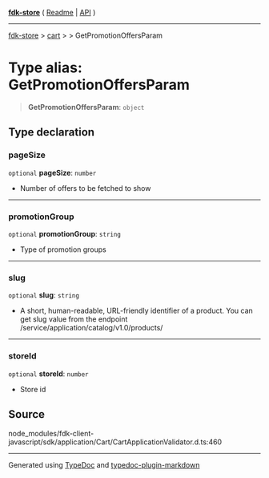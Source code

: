 [**fdk-store**](../../../README.md) ( [Readme](../../../README.md) \| [API](../../../API.md) )

---

[fdk-store](../../../API.md) > [cart](../../README.md) > [<internal>](../README.md) > GetPromotionOffersParam

# Type alias: GetPromotionOffersParam

> **GetPromotionOffersParam**: `object`

## Type declaration

### pageSize

`optional` **pageSize**: `number`

- Number of offers to be fetched to show

---

### promotionGroup

`optional` **promotionGroup**: `string`

- Type of promotion groups

---

### slug

`optional` **slug**: `string`

- A short, human-readable, URL-friendly identifier
  of a product. You can get slug value from the endpoint
  /service/application/catalog/v1.0/products/

---

### storeId

`optional` **storeId**: `number`

- Store id

## Source

node_modules/fdk-client-javascript/sdk/application/Cart/CartApplicationValidator.d.ts:460

---

Generated using [TypeDoc](https://typedoc.org/) and [typedoc-plugin-markdown](https://www.npmjs.com/package/typedoc-plugin-markdown)
